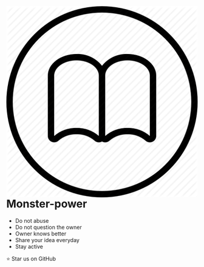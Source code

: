 <img src="icon.png" align="right" />



# Monster-power

- Do not abuse
- Do not question the owner
- Owner knows better
- Share your idea everyday
- Stay active


:star: Star us on GitHub
